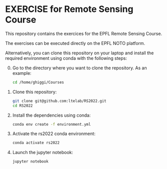 # EXERCISE for Remote Sensing Course 

This repository contains the exercices for the EPFL Remote Sensing Course.

The exercises can be executed directly on the EPFL NOTO platform. 

Alternatively, you can clone this repository on your laptop and install the required environment using conda with the following steps: 

0. Go to the directory where you want to clone the repository. As an example: 
   ```sh
   cd /home/ghiggi/Courses
   ```
   
1. Clone this repository:
   ```sh
   git clone git@github.com:ltelab/RS2022.git
   cd RS2022
   ```

2. Install the dependencies using conda:
   ```sh
   conda env create -f environment.yml
   ```
   
3. Activate the rs2022 conda environment:
   ```sh
   conda activate rs2022
   ```
   
4. Launch the jupyter notebook:
    ```sh
   jupyter notebook
   ```
   

